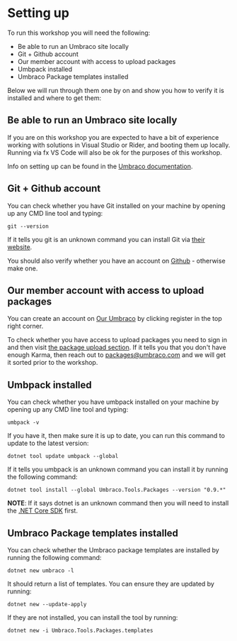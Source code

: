 # Setting up

To run this workshop you will need the following:

- Be able to run an Umbraco site locally
- Git + Github account
- Our member account with access to upload packages
- Umbpack installed
- Umbraco Package templates installed

Below we will run through them one by on and show you how to verify it is installed and where to get them:

## Be able to run an Umbraco site locally

If you are on this workshop you are expected to have a bit of experience working with solutions in Visual Studio or Rider, and booting them up locally. Running via fx VS Code will also be ok for the purposes of this workshop.

Info on setting up can be found in the [Umbraco documentation](https://our.umbraco.com/documentation/Getting-Started/Setup/Install/).

## Git + Github account

You can check whether you have Git installed on your machine by opening up any CMD line tool and typing:

```
git --version
```

If it tells you git is an unknown command you can install Git via [their website](https://git-scm.com/).

You should also verify whether you have an account on [Github](https://github.com/) - otherwise make one.

## Our member account with access to upload packages

You can create an account on [Our Umbraco](https://our.umbraco.com/) by clicking register in the top right corner.

To check whether you have access to upload packages you need to sign in and then visit [the package upload section](https://our.umbraco.com/member/profile/packages/). If it tells you that you don't have enough Karma, then reach out to packages@umbraco.com and we will get it sorted prior to the workshop.

## Umbpack installed

You can check whether you have umbpack installed on your machine by opening up any CMD line tool and typing:

```
umbpack -v
```

If you have it, then make sure it is up to date, you can run this command to update to the latest version:

```
dotnet tool update umbpack --global
```

If it tells you umbpack is an unknown command you can install it by running the following command:

```
dotnet tool install --global Umbraco.Tools.Packages --version "0.9.*"
```

**NOTE**: If it says dotnet is an unknown command then you will need to install the [.NET Core SDK](https://dotnet.microsoft.com/download/dotnet-core) first.

## Umbraco Package templates installed

You can check whether the Umbraco package templates are installed by running the following command:

```
dotnet new umbraco -l
```

It should return a list of templates. You can ensure they are updated by running:

```
dotnet new --update-apply
``` 

If they are not installed, you can install the tool by running:

```
dotnet new -i Umbraco.Tools.Packages.templates
```